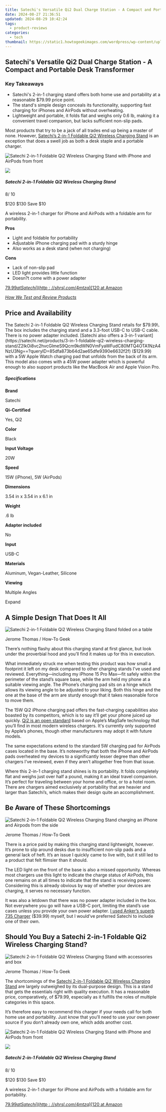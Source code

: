 ```yaml
---
title: Satechi's Versatile Qi2 Dual Charge Station - A Compact and Portable Desk Transformer
date: 2024-08-27 21:36:51
updated: 2024-08-29 10:42:24
tags:
  - product-reviews
categories:
  - tech
thumbnail: https://static1.howtogeekimages.com/wordpress/wp-content/uploads/wm/2024/07/53678677784_5922b7445d_o.jpg
---
```


## Satechi's Versatile Qi2 Dual Charge Station - A Compact and Portable Desk Transformer

### Key Takeaways

* Satechi's 2-in-1 charging stand offers both home use and portability at a reasonable $79.99 price point.
* The stand's simple design conceals its functionality, supporting fast charging for iPhones and AirPods without overheating.
* Lightweight and portable, it folds flat and weighs only 0.6 lb, making it a convenient travel companion, but lacks sufficient non-slip pads.

 Most products that try to be a jack of all trades end up being a master of none. However, [Satechi’s 2-in-1 Foldable Qi2 Wireless Charging Stand](https://satechi.net/products/2-in-1-foldable-qi2-wireless-charging-stand) is an exception that does a swell job as both a desk staple and a portable charger.

![Satechi 2-in-1 Foldable Qi2 Wireless Charging Stand with iPhone and AirPods from front](https://static1.howtogeekimages.com/wordpress/wp-content/uploads/2024/07/2-in-1-foldable-qi2-wireless-charging-stand-wireless-chargers-satechi-136236-png-2.jpeg) 

![](https://static1.howtogeekimages.com/wordpresshttps://static0.howtogeekimages.com/wordpress/wp-content/uploads/2024/01/htg-rec-2024-2000-1.png) 

#####  Satechi 2-in-1 Foldable Qi2 Wireless Charging Stand

8/ 10 

$120 $130 Save $10 

A wireless 2-in-1 charger for iPhone and AirPods with a foldable arm for portability.

**Pros** 
* Light and foldable for portability
* Adjustable iPhone charging pad with a sturdy hinge
* Also works as a desk stand (when not charging)

**Cons** 
* Lack of non-slip pad
* LED light provides little function
* Doesn?t come with a power adapter

[$79.99 at Satechi](http://shrsl.com/4mtzq) [$120 at Amazon](https://www.amazon.com/Satechi-Wireless-Charger-Magnetic-Foldable/dp/B0D283DDX4/ref=sr%5F1%5F5?crid=323KWXU5QYGWH&dib=eyJ2IjoiMSJ9.L3rwiR-dQ3zInf2EFH0z1OB0I0L5Od-StGMuB%5Fg9uIU6rGMXUj4PJsuj9FpfL4dG3pNdqUHae-l5tW2O8gUeJS5D8xSYnbSO6eZo2cuw8yo7SuRTiN%5FreZCGgR-trN40r-Xupyt40RxBG%5FWASl4Yq-sANMZNrvV5tME%5FlFZop%5FwdGn%5FlLeVThrqCjPPUG9MTa7HJlOHdqZmpf3xlafBSFfcbXahlF2UtRDLdH6cQ7EWGT6nV6%5FYtYVJymEmaDC1q2WzNy7PgRIORRv01t6PAQ1lv6lJ4VGcSlQ4GJRusLe4.LEzF0-72cwCCvZG7mQTCMP-H7KeIFg1laS1g5a6UDkI&dib%5Ftag=se&keywords=2-in-1%2Bfoldable%2Bqi2%2Bwireless%2Bcharging%2Bstand&qid=1721761083&sprefix=2-in-1%2Bfoldable%2Caps%2C114&sr=8-5&th=1&tag=hotoge-20&ascsubtag=UUhtgUeUpU2004350&asc%5Frefurl=https%3A%2F%2Fwww.howtogeek.com%2Fsatechi-2-in-1-foldable-qi2-wireless-charging-stand-review%2F&asc%5Fcampaign=Authority) 

[_How We Test and Review Products_](https://vp-tips.techidaily.com/swiftly-move-data-fast-and-reliable-methods-to-direct-files-onto-your-computer/)

##  Price and Availability

 The Satechi 2-in-1 Foldable Qi2 Wireless Charging Stand retails for $79.99\. The box includes the charging stand and a 3.3-foot USB-C to USB-C cable. There is no power adapter included. [Satechi also offers a 3-in-1 variant](https://satechi.net/products/3-in-1-foldable-qi2-wireless-charging-stand/Z2lkOi8vc2hvcGlmeS9Qcm9kdWN0VmFyaWFudC80MTQ4OTA1NzA4NzU3Ng==?queryID=85dfa873b64d2ae65dfe9390e6632f2f) ($129.99) with a 5W Apple Watch charging pad that unfolds from the back of its arm. This model also comes with a 45W power adapter which is powerful enough to also support products like the MacBook Air and Apple Vision Pro.

#####  Specifications

**Brand** 

 Satechi 

**Qi-Certified** 

 Yes, Qi2 

**Color** 

 Black 

**Input Voltage** 

 20W 

**Speed** 

 15W (iPhone), 5W (AirPods) 

**Dimensions** 

 3.54 in x 3.54 in x 6.1 in 

**Weight** 

 .6 lb 

**Adapter included** 

 No 

**Input** 

 USB-C 

**Materials** 

 Aluminum, Vegan-Leather, Silicone 

**Viewing** 

 Multiple Angles 

Expand 

##  A Simple Design That Does It All

![Satechi 2-in-1 Foldable Qi2 Wireless Charging Stand folded on a table](https://static1.howtogeekimages.com/wordpress/wp-content/uploads/wm/2024/07/53678323081_aa4a51c45f_o.jpg) 

Jerome Thomas / How-To Geek

 There’s nothing flashy about this charging stand at first glance, but look under the proverbial hood and you’ll find it makes up for this in execution.

 What immediately struck me when testing this product was how small a footprint it left on my desk compared to other charging stands I’ve used and reviewed. Everything—including my iPhone 15 Pro Max—fit safely within the perimeter of the stand’s square base, while the arm held my phone at a suitable viewing angle. The iPhone’s charging pad sits on a hinge which allows its viewing angle to be adjusted to your liking. Both this hinge and the one at the base of the arm are sturdy enough that it takes reasonable force to move them.

 The 15W Qi2 iPhone charging pad offers the fast-charging capabilities also boasted by its competitors, which is to say it’ll get your phone juiced up quickly. [Qi2 is an open standard](https://youtube-zero.techidaily.com/ed-fake-following-fiasco-avoiding-illusory-supporters-in-social-media-space/) based on Apple’s MagSafe technology that you’ll find in most modern wireless chargers. It's currently only supported by Apple’s phones, though other manufacturers may adopt it with future models.

 The same expectations extend to the standard 5W charging pad for AirPods cases located in the base. It’s noteworthy that both the iPhone and AirPods pads overheated my devices to a significantly lesser degree than other chargers I’ve reviewed, even if they aren’t altogether free from that issue.

 Where this 2-in-1 charging stand shines is its portability. It folds completely flat and weighs just over half a pound, making it an ideal travel companion. It’s perfect for traveling between your home and office, or to a hotel room. There are chargers aimed exclusively at portability that are heavier and larger than Satechi’s, which makes their design quite an accomplishment.

##  Be Aware of These Shortcomings

![Satechi 2-in-1 Foldable Qi2 Wireless Charging Stand charging an iPhone and Airpods from the side](https://static1.howtogeekimages.com/wordpress/wp-content/uploads/wm/2024/07/53677454192_b8994bf3a7_o.jpg) 

Jerome Thomas / How-To Geek

 There is a price paid by making this charging stand lightweight, however. It’s prone to slip around desks due to insufficient non-slip pads and a general lack of heft. It’s an issue I quickly came to live with, but it still led to a product that felt flimsier than it should.

 The LED light on the front of the base is also a missed opportunity. Whereas most chargers use this light to indicate the charge status of AirPods, this one remains on at all times to indicate that the stand is receiving power. Considering this is already obvious by way of whether your devices are charging, it serves no necessary function.

 It was also a letdown that there was no power adapter included in the box. Not everywhere you go will have a USB-C port, limiting the stand’s use cases unless you provide your own power adapter. [I used Anker’s superb 735 Charger](https://howto.techidaily.com/gmail-not-working-on-lava-blaze-2-5g-7-common-problems-and-fixes-drfone-by-drfone-fix-android-problems-fix-android-problems/) ($39.99) myself, but I would’ve preferred Satechi to include one of their own.

##  Should You Buy a Satechi 2-in-1 Foldable Qi2 Wireless Charging Stand?

![Satechi 2-in-1 Foldable Qi2 Wireless Charging Stand with accessories and box](https://static1.howtogeekimages.com/wordpress/wp-content/uploads/wm/2024/07/53677454147_9dc2702dc6_o.jpg) 

Jerome Thomas / How-To Geek

 The shortcomings of the [Satechi 2-in-1 Foldable Qi2 Wireless Charging Stand](http://satechi.net/products/2-in-1-foldable-qi2-wireless-charging-stand) are largely outweighed by its dual-purpose design. This is a stand that gets the essentials right with quality execution. It has a reasonable price, comparatively, of $79.99, especially as it fulfills the roles of multiple categories in this space.

 It’s therefore easy to recommend this charger if your needs call for both home use and portability. Just know that you’ll need to use your own power source if you don’t already own one, which adds another cost​​​​​​.

![Satechi 2-in-1 Foldable Qi2 Wireless Charging Stand with iPhone and AirPods from front](https://static1.howtogeekimages.com/wordpress/wp-content/uploads/2024/07/2-in-1-foldable-qi2-wireless-charging-stand-wireless-chargers-satechi-136236-png-2.jpeg) 

![](https://static1.howtogeekimages.com/wordpresshttps://static0.howtogeekimages.com/wordpress/wp-content/uploads/2024/01/htg-rec-2024-2000-1.png) 

#####  Satechi 2-in-1 Foldable Qi2 Wireless Charging Stand

8/ 10 

$120 $130 Save $10 

A wireless 2-in-1 charger for iPhone and AirPods with a foldable arm for portability.

[$79.99 at Satechi](http://shrsl.com/4mtzq) [$120 at Amazon](https://www.amazon.com/Satechi-Wireless-Charger-Magnetic-Foldable/dp/B0D283DDX4/ref=sr%5F1%5F5?crid=323KWXU5QYGWH&dib=eyJ2IjoiMSJ9.L3rwiR-dQ3zInf2EFH0z1OB0I0L5Od-StGMuB%5Fg9uIU6rGMXUj4PJsuj9FpfL4dG3pNdqUHae-l5tW2O8gUeJS5D8xSYnbSO6eZo2cuw8yo7SuRTiN%5FreZCGgR-trN40r-Xupyt40RxBG%5FWASl4Yq-sANMZNrvV5tME%5FlFZop%5FwdGn%5FlLeVThrqCjPPUG9MTa7HJlOHdqZmpf3xlafBSFfcbXahlF2UtRDLdH6cQ7EWGT6nV6%5FYtYVJymEmaDC1q2WzNy7PgRIORRv01t6PAQ1lv6lJ4VGcSlQ4GJRusLe4.LEzF0-72cwCCvZG7mQTCMP-H7KeIFg1laS1g5a6UDkI&dib%5Ftag=se&keywords=2-in-1%2Bfoldable%2Bqi2%2Bwireless%2Bcharging%2Bstand&qid=1721761083&sprefix=2-in-1%2Bfoldable%2Caps%2C114&sr=8-5&th=1&tag=hotoge-20&ascsubtag=UUhtgUeUpU2004350&asc%5Frefurl=https%3A%2F%2Fwww.howtogeek.com%2Fsatechi-2-in-1-foldable-qi2-wireless-charging-stand-review%2F&asc%5Fcampaign=Authority)

<ins class="adsbygoogle"
     style="display:block"
     data-ad-format="autorelaxed"
     data-ad-client="ca-pub-7571918770474297"
     data-ad-slot="1223367746"></ins>



<ins class="adsbygoogle"
     style="display:block"
     data-ad-client="ca-pub-7571918770474297"
     data-ad-slot="8358498916"
     data-ad-format="auto"
     data-full-width-responsive="true"></ins>
